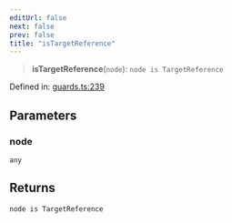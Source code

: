 ```yaml
---
editUrl: false
next: false
prev: false
title: "isTargetReference"
---
```


> **isTargetReference**(`node`): `node is TargetReference`

Defined in: [guards.ts:239](https://github.com/rcs-agents/rcs-lang/blob/96f7bb5710555321ae9695be4004d52239e42e7e/packages/ast/src/guards.ts#L239)

## Parameters

### node

`any`

## Returns

`node is TargetReference`
